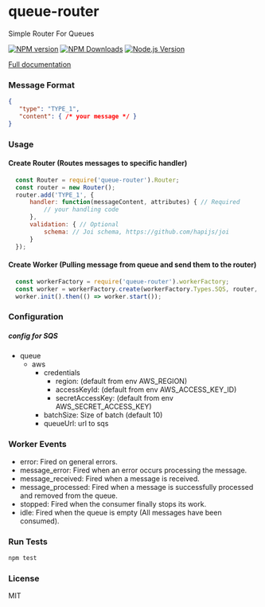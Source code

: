 # queue-router
Simple Router For Queues

[![NPM version](https://img.shields.io/npm/v/queue-router.svg?style=flat)](https://npmjs.org/package/queue-router)
[![NPM Downloads](https://img.shields.io/npm/dm/queue-router.svg?style=flat)](https://npmjs.org/package/queue-router)
[![Node.js Version](https://img.shields.io/node/v/queue-router.svg?style=flat)](http://nodejs.org/download/)

[Full documentation](https://github.com/ramimoshe/queue-router/wiki/Getting-started)

### Message Format 
```json
{
   "type": "TYPE_1",
   "content": { /* your message */ }
}
```

 
### Usage

#### Create Router (Routes messages to specific handler)
```js
  const Router = require('queue-router').Router;
  const router = new Router();
  router.add('TYPE_1', {
      handler: function(messageContent, attributes) { // Required
          // your handling code
      },
      validation: { // Optional
          schema: // Joi schema, https://github.com/hapijs/joi 
      }
  });
```

#### Create Worker (Pulling message from queue and send them to the router)
```js
  const workerFactory = require('queue-router').workerFactory;
  const worker = workerFactory.create(workerFactory.Types.SQS, router, config);
  worker.init().then(() => worker.start());
```


### Configuration
  
##### config for SQS
  - queue
    - aws
      - credentials
        - region: (default from env AWS_REGION)
        - accessKeyId: (default from env AWS_ACCESS_KEY_ID)
        - secretAccessKey: (default from env AWS_SECRET_ACCESS_KEY)
      - batchSize: Size of batch (default 10)
      - queueUrl: url to sqs


### Worker Events
- error:              Fired on general errors.
- message_error:      Fired when an error occurs processing the message.
- message_received:   Fired when a message is received.
- message_processed:  Fired when a message is successfully processed and removed from the queue.
- stopped:            Fired when the consumer finally stops its work.
- idle:               Fired when the queue is empty (All messages have been consumed).


### Run Tests
```bash
npm test
```


### License
MIT
